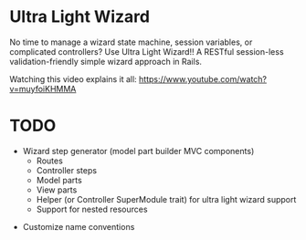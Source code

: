 Ultra Light Wizard
==================

No time to manage a wizard state machine, session variables, or complicated controllers? Use Ultra Light Wizard!! A RESTful session-less validation-friendly simple wizard approach in Rails.

Watching this video explains it all:
https://www.youtube.com/watch?v=muyfoiKHMMA

TODO
====

- Wizard step generator (model part builder MVC components)
  + Routes
  + Controller steps
  + Model parts
  - View parts
  - Helper (or Controller SuperModule trait) for ultra light wizard support
  - Support for nested resources
+ Customize name conventions
